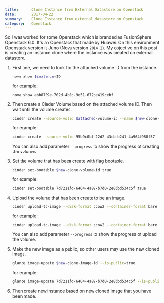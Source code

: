 ```yaml
---
title:      Clone Instance from External Datastore on Openstack
date:       2017-04-22
summary:   	Clone Instance from external datastore on Openstack 
category:   Openstack
---
```


So I was worked for some Openstack which is branded as FusionSphere Openstack 6.0. It's an Openstack that made by Huawei. On this environment Openstack version is Juno (Nova version `2014.2`). My objective on this post is creating an instance clone where the instance was created on external datastore.

1. First one, we need to look for the attached volume ID from the instance.

    ```bash
    nova show $instance-ID
    ```

    for example:

    ```bash
    nova show abb8709e-702d-4b0c-9e51-672ce419cebf
    ```

2. Then create a Cinder Volume based on the attached volume ID. Then wait until the volume created.

    ```bash
    cinder create --source-volid $attached-volume-id --name $new-clone-volume-name $new-clone-volume-size
    ```

    for example:

    ```bash
    cinder create --source-volid 95b9c0bf-22d2-43cb-b241-4a964f988f57 --name cirrosClone 1
    ```

    You can also add parameter `--progress` to show the progress of creating the volume.

3. Set the volume that has been create with flag bootable.

    ```bash
    cinder set-bootable $new-clone-volume-id true
    ```

    for example:

    ```bash
    cinder set-bootable 7d7211fd-6404-4a89-b7d0-2e85bd534c5f true
    ```

4. Upload the volume that has been create to be an image.

    ```bash
    cinder upload-to-image --disk-format qcow2 --container-format bare $new-clone-volume-id $new-clone-image-name
    ```

    for example:

    ```bash
    cinder upload-to-image --disk-format qcow2 --container-format bare 7d7211fd-6404-4a89-b7d0-2e85bd534c5f CirrosClone
    ```

    You can also add parameter `--progress` to show the progress of upload the volume.

5. Make the new image as a public, so other users may use the new cloned image.

    ```bash
    glance image-update $new-clone-image-id --is-public=true
    ```

    for example:

    ```bash
    glance image-update 7d7211fd-6404-4a89-b7d0-2e85bd534c5f --is-public=true
    ```

6. Then create new instance based on new cloned image that you have been made.
